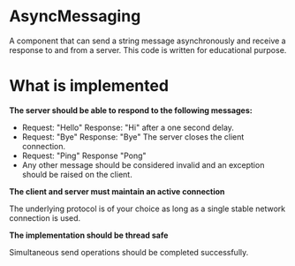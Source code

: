 # AsyncMessaging
A component that can send a string message asynchronously and receive a response to and from a server. This code is written for educational purpose.
# What is implemented
**The server should be able to respond to the following messages:**
- Request: "Hello" Response: "Hi" after a one second delay.
- Request: "Bye" Response: "Bye" The server closes the client connection.
- Request: "Ping" Response "Pong"
- Any other message should be considered invalid and an exception should be raised on the client.

**The client and server must maintain an active connection**

The underlying protocol is of your choice as long as a single stable network connection is used.

**The implementation should be thread safe**

Simultaneous send operations should be completed successfully.